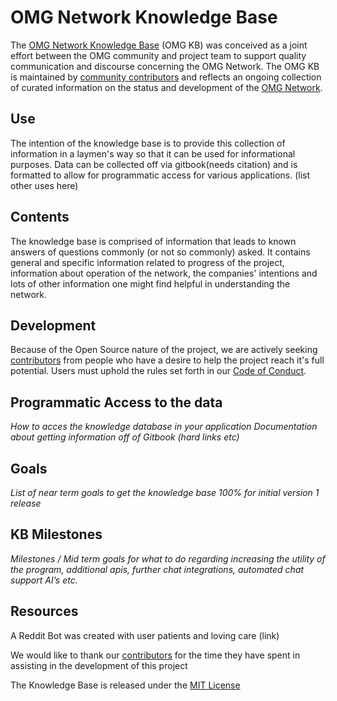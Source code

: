 # OMG Network Knowledge Base

The [OMG Network Knowledge Base](https://kb.buildomg.org) \(OMG KB\) was conceived as a joint effort between the OMG community and project team to support quality communication and discourse concerning the OMG Network. The OMG KB is maintained by [community contributors](https://github.com/buildOMG/kb/graphs/contributors) and reflects an ongoing collection of curated information on the status and development of the [OMG Network](https://omisego.network/).

## **Use**

The intention of the knowledge base is to provide this collection of information in a laymen's way so that it can be used for informational purposes. Data can be collected off via gitbook\(needs citation\) and is formatted to allow for programmatic access for various applications. \(list other uses here\)

## **Contents**

The knowledge base is comprised of information that leads to known answers of questions commonly \(or not so commonly\) asked. It contains general and specific information related to progress of the project, information about operation of the network, the companies' intentions and lots of other information one might find helpful in understanding the network.

## **Development**

Because of the Open Source nature of the project, we are actively seeking [contributors](https://kb.buildomg.org/kb/development/contributing) from people who have a desire to help the project reach it's full potential. Users must uphold the rules set forth in our [Code of Conduct](https://kb.buildomg.org/kb/development/code-of-conduct).

## **Programmatic Access to the data**

_How to acces the knowledge database in your application_ _Documentation about getting information off of Gitbook \(hard links etc\)_

## **Goals**

_List of near term goals to get the knowledge base 100% for initial version 1 release_

## **KB Milestones**

_Milestones / Mid term goals for what to do regarding increasing the utility of the program, additional apis, further chat integrations, automated chat support AI’s etc._

## **Resources**

A Reddit Bot was created with user patients and loving care \(link\)

We would like to thank our [contributors](https://github.com/buildOMG/kb/graphs/contributors) for the time they have spent in assisting in the development of this project

The Knowledge Base is released under the [MIT License](https://kb.buildomg.org/use-1/use)

